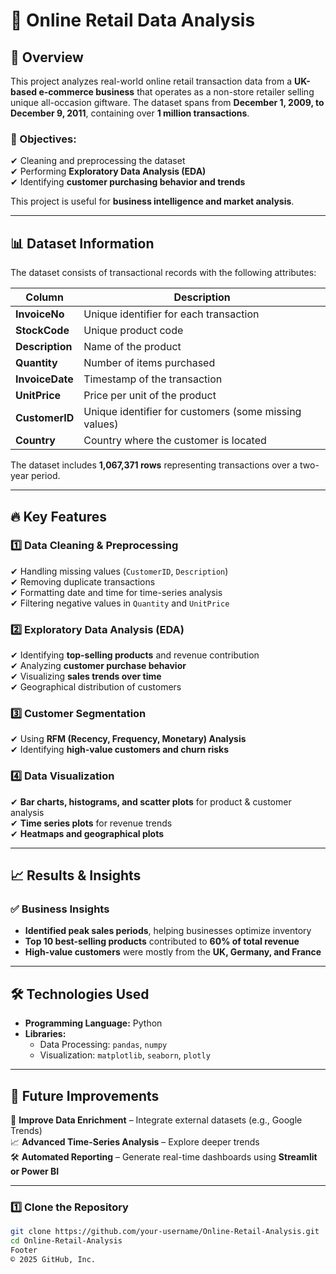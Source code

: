 # 🛒 Online Retail Data Analysis  

## 📌 Overview  
This project analyzes real-world online retail transaction data from a **UK-based e-commerce business** that operates as a non-store retailer selling unique all-occasion giftware. The dataset spans from **December 1, 2009, to December 9, 2011**, containing over **1 million transactions**.  

### 🔹 Objectives:  
✔ Cleaning and preprocessing the dataset  
✔ Performing **Exploratory Data Analysis (EDA)**  
✔ Identifying **customer purchasing behavior and trends**  

This project is useful for **business intelligence and market analysis**.  

---

## 📊 Dataset Information  

The dataset consists of transactional records with the following attributes:  

| Column       | Description |
|-------------|-------------|
| **InvoiceNo**  | Unique identifier for each transaction |
| **StockCode**  | Unique product code |
| **Description** | Name of the product |
| **Quantity**  | Number of items purchased |
| **InvoiceDate**  | Timestamp of the transaction |
| **UnitPrice**  | Price per unit of the product |
| **CustomerID**  | Unique identifier for customers (some missing values) |
| **Country**  | Country where the customer is located |

The dataset includes **1,067,371 rows** representing transactions over a two-year period.  

---

## 🔥 Key Features  

### **1️⃣ Data Cleaning & Preprocessing**  
✔ Handling missing values (`CustomerID`, `Description`)  
✔ Removing duplicate transactions  
✔ Formatting date and time for time-series analysis  
✔ Filtering negative values in `Quantity` and `UnitPrice`  

### **2️⃣ Exploratory Data Analysis (EDA)**  
✔ Identifying **top-selling products** and revenue contribution  
✔ Analyzing **customer purchase behavior**  
✔ Visualizing **sales trends over time**  
✔ Geographical distribution of customers  

### **3️⃣ Customer Segmentation**  
✔ Using **RFM (Recency, Frequency, Monetary) Analysis**  
✔ Identifying **high-value customers and churn risks**  

### **4️⃣ Data Visualization**  
✔ **Bar charts, histograms, and scatter plots** for product & customer analysis  
✔ **Time series plots** for revenue trends  
✔ **Heatmaps and geographical plots**  

---

## 📈 Results & Insights  

### ✅ **Business Insights**  
- **Identified peak sales periods**, helping businesses optimize inventory  
- **Top 10 best-selling products** contributed to **60% of total revenue**  
- **High-value customers** were mostly from the **UK, Germany, and France**  

---

## 🛠️ Technologies Used  

- **Programming Language:** Python  
- **Libraries:**  
  - Data Processing: `pandas`, `numpy`  
  - Visualization: `matplotlib`, `seaborn`, `plotly`  

---

## 📌 Future Improvements  

🚀 **Improve Data Enrichment** – Integrate external datasets (e.g., Google Trends)  
📈 **Advanced Time-Series Analysis** – Explore deeper trends  
🛠 **Automated Reporting** – Generate real-time dashboards using **Streamlit or Power BI**  

---

### **1️⃣ Clone the Repository**  
```bash
git clone https://github.com/your-username/Online-Retail-Analysis.git
cd Online-Retail-Analysis
Footer
© 2025 GitHub, Inc.
